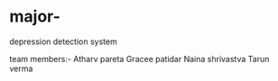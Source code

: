 # major-
depression detection system 

team members:-
Atharv pareta
Gracee patidar
Naina shrivastva
Tarun verma
